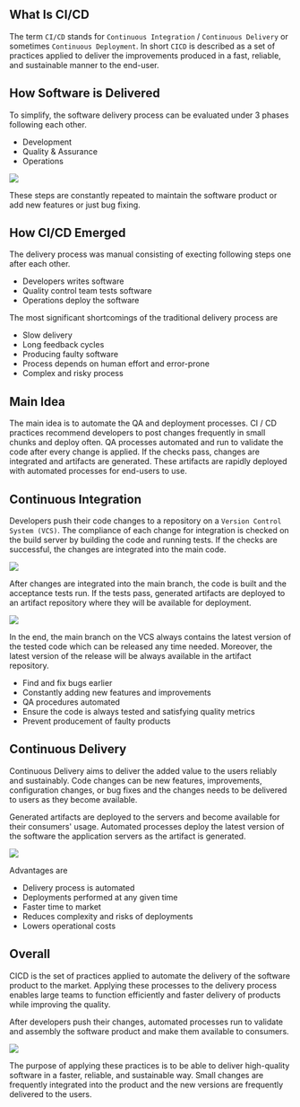 ## What Is CI/CD

The term `CI/CD` stands for `Continuous Integration` / `Continuous Delivery` or sometimes `Continuous Deployment`. In short `CICD` is described as a set of practices applied to deliver the improvements produced in a fast, reliable, and sustainable manner to the end-user.

## How Software is Delivered

To simplify, the software delivery process can be evaluated under 3 phases following each other.

- Development
- Quality & Assurance
- Operations

<img src="https://s3.eu-central-1.amazonaws.com/tutorial.assets/cicd-in-short/process.png"/>

These steps are constantly repeated to maintain the software product or add new features or just bug fixing.

## How CI/CD Emerged

The delivery process was manual consisting of execting following steps one after each other.

- Developers writes software
- Quality control team tests software
- Operations deploy the software

The most significant shortcomings of the traditional delivery process are
- Slow delivery
- Long feedback cycles
- Producing faulty software
- Process depends on human effort and error-prone
- Complex and risky process

## Main Idea

The main idea is to automate the QA and deployment processes. CI / CD practices recommend developers to post changes frequently in small chunks and deploy often. QA processes automated and run to validate the code after every change is applied. If the checks pass, changes are integrated and artifacts are generated. These artifacts are rapidly deployed with automated processes for end-users to use.

## Continuous Integration

Developers push their code changes to a repository on a `Version Control System (VCS)`. The compliance of each change for integration is checked on the build server by building the code and running tests. If the checks are successful, the changes are integrated into the main code. 

<img src="https://s3.eu-central-1.amazonaws.com/tutorial.assets/cicd-in-short/ci.png"/>

After changes are integrated into the main branch, the code is built and the acceptance tests run. If the tests pass, generated artifacts are deployed to an artifact repository where they will be available for deployment.

<img src="https://s3.eu-central-1.amazonaws.com/tutorial.assets/cicd-in-short/cd.png"/>

In the end, the main branch on the VCS always contains the latest version of the tested code which can be released any time needed. Moreover, the latest version of the release will be always available in the artifact repository.

- Find and fix bugs earlier
- Constantly adding new features and improvements
- QA procedures automated
- Ensure the code is always tested and satisfying quality metrics
- Prevent producement of faulty products

## Continuous Delivery

Continuous Delivery aims to deliver the added value to the users reliably and sustainably. Code changes can be new features, improvements, configuration changes, or bug fixes and the changes needs to be delivered to users as they become available.

Generated artifacts are deployed to the servers and become available for their consumers' usage. Automated processes deploy the latest version of the software the application servers as the artifact is generated. 

<img src="https://s3.eu-central-1.amazonaws.com/tutorial.assets/cicd-in-short/cdep.png"/>

Advantages are

- Delivery process is automated
- Deployments performed at any given time
- Faster time to market
- Reduces complexity and risks of deployments
- Lowers operational costs

## Overall

CICD is the set of practices applied to automate the delivery of the software product to the market. Applying these processes to the delivery process enables large teams to function efficiently and faster delivery of products while improving the quality.

After developers push their changes, automated processes run to validate and assembly the software product and make them available to consumers.

<img src="https://s3.eu-central-1.amazonaws.com/tutorial.assets/cicd-in-short/overall.png"/>

The purpose of applying these practices is to be able to deliver high-quality software in a faster, reliable, and sustainable way. Small changes are frequently integrated into the product and the new versions are frequently delivered to the users.
